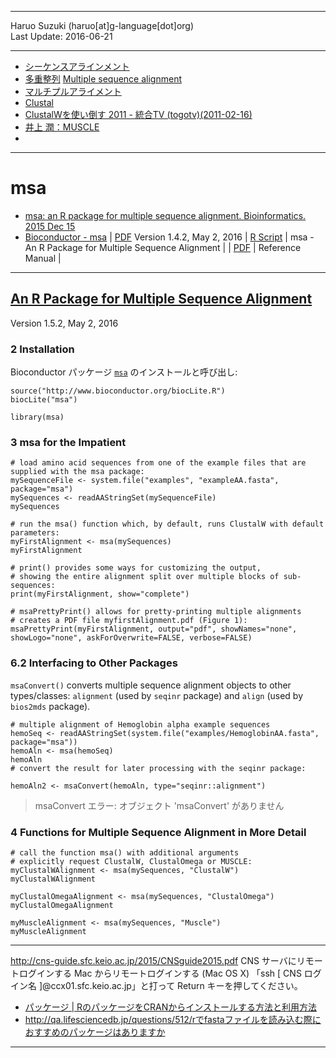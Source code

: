 ----------

Haruo Suzuki (haruo[at]g-language[dot]org)  
Last Update: 2016-06-21  

----------

- [シーケンスアラインメント](https://ja.wikipedia.org/wiki/シーケンスアラインメント)
- [多重整列](https://ja.wikipedia.org/wiki/多重整列) [Multiple sequence alignment](https://en.wikipedia.org/wiki/Multiple_sequence_alignment)
- [マルチプルアライメント](http://bio-info.biz/protein/method_msa.html)
- [Clustal](https://ja.wikipedia.org/wiki/Clustal)
- [ClustalWを使い倒す 2011 - 統合TV (togotv)(2011-02-16)](http://togotv.dbcls.jp/20110216.html)
- [井上 潤：MUSCLE](http://www.geocities.jp/ancientfishtree/MUSCLE.html)
- []()

----------

# msa
- [msa: an R package for multiple sequence alignment. Bioinformatics. 2015 Dec 15](http://www.ncbi.nlm.nih.gov/pubmed/26315911)  
- [Bioconductor - msa](https://bioconductor.org/packages/release/bioc/html/msa.html)
| [PDF](https://bioconductor.org/packages/release/bioc/vignettes/msa/inst/doc/msa.pdf) Version 1.4.2, May 2, 2016 | [R Script](https://bioconductor.org/packages/release/bioc/vignettes/msa/inst/doc/msa.R) | msa - An R Package for Multiple Sequence Alignment |
| [PDF](https://bioconductor.org/packages/release/bioc/manuals/msa/man/msa.pdf) | Reference Manual |

----------

## [An R Package for Multiple Sequence Alignment](http://bioconductor.org/packages/devel/bioc/vignettes/msa/inst/doc/msa.pdf)
Version 1.5.2, May 2, 2016  

### 2 Installation

Bioconductor パッケージ [`msa`](https://bioconductor.org/packages/release/bioc/html/msa.html) のインストールと呼び出し:  

	source("http://www.bioconductor.org/biocLite.R")
	biocLite("msa")

	library(msa)

### 3 msa for the Impatient

	# load amino acid sequences from one of the example files that are supplied with the msa package:
	mySequenceFile <- system.file("examples", "exampleAA.fasta", package="msa")
	mySequences <- readAAStringSet(mySequenceFile)
	mySequences

	# run the msa() function which, by default, runs ClustalW with default parameters:
	myFirstAlignment <- msa(mySequences)
	myFirstAlignment

	# print() provides some ways for customizing the output,
	# showing the entire alignment split over multiple blocks of sub-sequences:
	print(myFirstAlignment, show="complete")

	# msaPrettyPrint() allows for pretty-printing multiple alignments
	# creates a PDF file myfirstAlignment.pdf (Figure 1):
	msaPrettyPrint(myFirstAlignment, output="pdf", showNames="none", showLogo="none", askForOverwrite=FALSE, verbose=FALSE)

### 6.2 Interfacing to Other Packages

`msaConvert()` converts multiple sequence alignment objects to other types/classes: `alignment` (used by `seqinr` package) and `align` (used by `bios2mds` package).

	# multiple alignment of Hemoglobin alpha example sequences
	hemoSeq <- readAAStringSet(system.file("examples/HemoglobinAA.fasta", package="msa"))
	hemoAln <- msa(hemoSeq)
	hemoAln
	# convert the result for later processing with the seqinr package:

	hemoAln2 <- msaConvert(hemoAln, type="seqinr::alignment")



> msaConvert
 エラー:  オブジェクト 'msaConvert' がありません 


### 4 Functions for Multiple Sequence Alignment in More Detail

	# call the function msa() with additional arguments
	# explicitly request ClustalW, ClustalOmega or MUSCLE:
	myClustalWAlignment <- msa(mySequences, "ClustalW")
	myClustalWAlignment

	myClustalOmegaAlignment <- msa(mySequences, "ClustalOmega")
	myClustalOmegaAlignment

	myMuscleAlignment <- msa(mySequences, "Muscle")
	myMuscleAlignment


----------

http://cns-guide.sfc.keio.ac.jp/2015/CNSguide2015.pdf
CNS サーバにリモートログインする
Mac からリモートログインする (Mac OS X)
「ssh [ CNS ログイン名 ]@ccx01.sfc.keio.ac.jp」と打って Return キーを押してください。


- [パッケージ | RのパッケージをCRANからインストールする方法と利用方法](http://stat.biopapyrus.net/r/package-function.html)
- http://qa.lifesciencedb.jp/questions/512/rでfastaファイルを読み込む際におすすめのパッケージはありますか


----------


